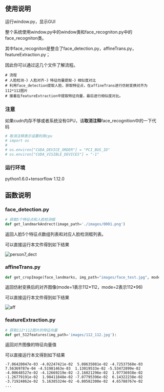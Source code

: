 ## 使用说明

运行window.py，显示GUI

整个系统使用window.py中的window类和face_recogniton.py中的face_recogniton类。

其中face_recogniton是整合了face_detection.py，affineTrans.py，featureExtraction.py；

因此你可以通过这几个文件了解流程。

```
# 流程
# 人脸检测-》人脸对齐-》特征向量提取-》相似度对比
# 利用face_detection提取人脸，获取特征点，在affineTrans进行仿射变换对齐为112*112图片
# 接着在featureExtraction中提取特征向量，最后进行相似度对比。
```

### 注意

如果cudn内存不够或者系统没有GPU，请**取消注释**face_recognition中的一下代码

```python
# 取消注释表示设置利用cpu
# import os
#
# os.environ["CUDA_DEVICE_ORDER"] = "PCI_BUS_ID"
# os.environ["CUDA_VISIBLE_DEVICES"] = "-1"
```

### 运行环境

python1.6.0+tensorflow 1.12.0

## 函数说明

### face_detection.py

```python
# 获取5个特征点和人脸检测框
def get_landmarkAndrect(image_path='./images/0001.png')
```

返回人脸5个特征点数组列表和对应人脸检测框列表。

可以直接运行本文件得到如下结果

![person7_dect](../images/person7_dect.jpg)

### affineTrans.py

```python
def get_cropImage(face_landmarks, img_path="images/face_test.jpg", mode=1)
```

返回仿射变换后的对齐图像(mode=1表示112\*112，mode=2表示112\*96)

可以直接运行本文件得到如下结果

![aff](../images/affine.jpg)

### featureExtraction.py

```python
# 获取112*112图片的特征向量
def get_512features(img_path='images/112_112.jpg'):
```

返回对齐图像的特征向量值

可以直接运行本文得到如下结果

```
-7.06420047e-03 -4.02247421e-02  5.08635081e-02 -4.72537568e-03
7.56369787e-04 -4.51981463e-03  1.13019533e-02 -5.53472899e-02
-4.00648527e-02 -4.12669219e-02 -2.16021296e-02  1.97736938e-02
-1.26779191e-02  1.98411848e-02 -7.07795396e-02  6.14322238e-02
-3.71924862e-02  5.16385324e-02 -6.80582300e-02  4.65788767e-02
...
```

